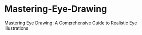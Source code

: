 # Mastering-Eye-Drawing
Mastering Eye Drawing: A Comprehensive Guide to Realistic Eye Illustrations
